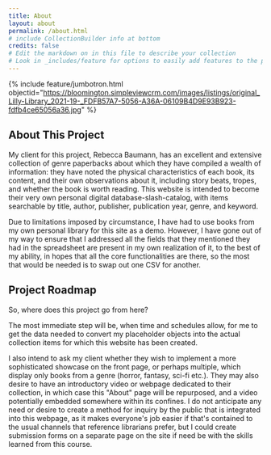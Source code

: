 ```yaml
---
title: About
layout: about
permalink: /about.html
# include CollectionBuilder info at bottom
credits: false
# Edit the markdown on in this file to describe your collection
# Look in _includes/feature for options to easily add features to the page
---
```


{% include feature/jumbotron.html objectid="https://bloomington.simpleviewcrm.com/images/listings/original_Lilly-Library_2021-19-_FDFB57A7-5056-A36A-06109B4D9E93B923-fdfb4ce65056a36.jpg" %}

## About This Project

My client for this project, Rebecca Baumann, has an excellent and extensive collection of genre paperbacks about which they have compiled a wealth of information: they have noted the physical characteristics of each book, its content, and their own observations about it, including story beats, tropes, and whether the book is worth reading. This website is intended to become their very own personal digital database-slash-catalog, with items searchable by title, author, publisher, publication year, genre, and keyword.

Due to limitations imposed by circumstance, I have had to use books from my own personal library for this site as a demo. However, I have gone out of my way to ensure that I addressed all the fields that they mentioned they had in the spreadsheet are present in my own realization of it, to the best of my ability, in hopes that all the core functionalities are there, so the most that would be needed is to swap out one CSV for another. 

## Project Roadmap

So, where does this project go from here?

The most immediate step will be, when time and schedules allow, for me to get the data needed to convert my placeholder objects into the actual collection items for which this website has been created. 

I also intend to ask my client whether they wish to implement a more sophisticated showcase on the front page, or perhaps multiple, which display only books from a genre (horror, fantasy, sci-fi etc.). They may also desire to have an introductory video or webpage dedicated to their collection, in which case this "About" page will be repurposed, and a video potentially embedded somewhere within its confines. I do not anticipate any need or desire to create a method for inquiry by the public that is integrated into this webpage, as it makes everyone's job easier if that's contained to the usual channels that reference librarians prefer, but I could create submission forms on a separate page on the site if need be with the skills learned from this course.